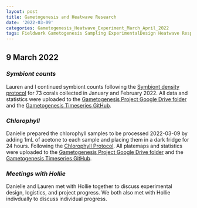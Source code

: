 ```yaml
---
layout: post
title: Gametogenesis and Heatwave Research
date: '2022-03-09'
categories: Gametogenesis_Heatwave_Experiment_March_April_2022
tags: Fieldwork Gametogenesis Sampling ExperimentalDesign Heatwave Respirometry
---
```


## 9 March 2022

### *Symbiont counts*

Lauren and I continued symbiont counts following the [Symbiont density protocol](https://github.com/urol-e5/protocols/blob/master/2020-01-07-Cell_Density-Protocol.md) for 73 corals collected in January and February 2022. All data and statistics were uploaded to the [Gametogenesis Project Google Drive folder](https://drive.google.com/drive/u/0/folders/1KSkMOiGlpIDJ80WWa3U5HESVHea4GNIu) and the [Gametogenesis Timeseries GitHub](https://github.com/daniellembecker/Gametogenesis/tree/main/gametogenesis_timeseries). 

### *Chlorophyll*

Danielle prepared the chlorophyll samples to be processed 2022-03-09 by adding 1mL of acetone to each sample and placing them in a dark fridge for 24 hours. Following the [Chlorophyll Protocol](https://github.com/daniellembecker/Gametogenesis/blob/main/protocols/2020-01-01-Chlorophyll-Protocol.md). All platemaps and statistics were uploaded to the [Gametogenesis Project Google Drive folder](https://drive.google.com/drive/u/0/folders/1KSkMOiGlpIDJ80WWa3U5HESVHea4GNIu) and the [Gametogenesis Timeseries GitHub](https://github.com/daniellembecker/Gametogenesis/tree/main/gametogenesis_timeseries). 

### *Meetings with Hollie*

Danielle and Lauren met with Hollie together to discuss experimental design, logistics, and project progress. We both also met with Hollie indivdually to discuss individual progress. 
